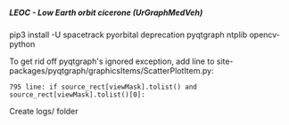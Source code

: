##### LEOC - Low Earth orbit cicerone (UrGraphMedVeh)

pip3 install -U spacetrack pyorbital deprecation pyqtgraph ntplib opencv-python

To get rid off pyqtgraph's ignored exception, add line to site-packages/pyqtgraph/graphicsItems/ScatterPlotItem.py:

    795 line: if source_rect[viewMask].tolist() and source_rect[viewMask].tolist()[0]:
    
Create logs/ folder